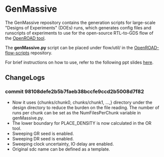 # GenMassive
The GenMassive repository contains the generation scripts for large-scale "Designs of Experiments" (DOEs) runs, which generates config files and runscripts of experiments to use for the open-source RTL-to-GDS flow of the [OpenROAD tool](https://github.com/The-OpenROAD-Project).

The **genMassive.py** script can be placed under flow/util/ in the [OpenROAD-flow-scripts](https://github.com/The-OpenROAD-Project/OpenROAD-flow-scripts) repository.

For brief instructions on how to use, refer to the following ppt slides [here](https://drive.google.com/file/d/1xbp4KJl3Hzyj9CMTodseSRms1rxTeZyN/view?usp=sharing).

## ChangeLogs
### commit 98108defe2b5b7faeb38bccfe9ccd2b5008d7f82
  - Now it uses {chunks/chunk0, chunks/chunk1, ...,} directory under the design directory to reduce the burden on the file reading. The number of runs per chunk can be set as the NumFilesPerChunk variable in genMassive.py.
  - The lower boundary for PLACE_DENSITY is now calculated in the OR tool.
  - Sweeping GR seed is enabled.
  - Sweeping DR seed is enabled.
  - Sweeping clock uncertainty, IO delay are enabled.
  - Original sdc name can be defined as a template.


